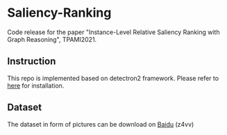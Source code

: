 # Saliency-Ranking
Code release for the paper "Instance-Level Relative Saliency Ranking with Graph Reasoning", TPAMI2021.

## Instruction
This repo is implemented based on detectron2 framework. Please refer to [here](https://detectron2.readthedocs.io/en/latest/tutorials/install.html) for installation.

## Dataset
The dataset in form of pictures can be download on [Baidu](https://pan.baidu.com/s/12JECgkISjQFXNrw6uqAIMw) (z4vv)
